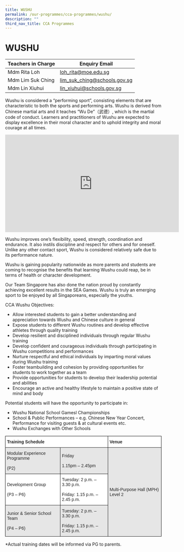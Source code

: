 ```yaml
---
title: WUSHU
permalink: /our-programmes/cca-programmes/wushu/
description: ""
third_nav_title: CCA Programmes
---
```

# **WUSHU**





| Teachers in Charge | Enquiry Email | 
| -------- | -------- | 
| Mdm Rita Loh   | loh_rita@moe.edu.sg     | 
|Mdm Lim Suk Ching|lim_suk_ching@schools.gov.sg|
|Mdm Lin Xiuhui|lin_xiuhui@schools.gov.sg|




Wushu is considered a “performing sport”, consisting elements that are characteristic to both the sports and performing arts. Wushu is derived from Chinese martial arts and it teaches “Wu De”（武德）, which is the martial code of conduct. Learners and practitioners of Wushu are expected to display excellence in their moral character and to uphold integrity and moral courage at all times.

<iframe width="560" height="315" src="https://www.youtube.com/embed/jSY7e_5h9NM" title="YouTube video player" frameborder="0" allow="accelerometer; autoplay; clipboard-write; encrypted-media; gyroscope; picture-in-picture; web-share" allowfullscreen></iframe>

Wushu improves one’s flexibility, speed, strength, coordination and endurance. It also instils discipline and respect for others and for oneself. Unlike any other contact sport, Wushu is considered relatively safe due to its performance nature.

Wushu is gaining popularity nationwide as more parents and students are coming to recognise the benefits that learning Wushu could reap, be in terms of health or character development.

Our Team Singapore has also done the nation proud by constantly achieving excellent results in the SEA Games. Wushu is truly an emerging sport to be enjoyed by all Singaporeans, especially the youths.

CCA Wushu Objectives:

*   Allow interested students to gain a better understanding and appreciation towards Wushu and Chinese culture in general
*   Expose students to different Wushu routines and develop effective athletes through quality training
*   Develop resilient and disciplined individuals through regular Wushu training
*   Develop confident and courageous individuals through participating in Wushu competitions and performances
*   Nurture respectful and ethical individuals by imparting moral values during Wushu training
*   Foster teambuilding and cohesion by providing opportunities for students to work together as a team
*   Provide opportunities for students to develop their leadership potential and abilities
*   Encourage an active and healthy lifestyle to maintain a positive state of mind and body

Potential students will have the opportunity to participate in:

*   Wushu National School Gamesl Championships
*   School & Public Performances – e.g. Chinese New Year Concert, Performance for visiting guests & at cultural events etc.
*   Wushu Exchanges with Other Schools





<table style="border-collapse:collapse;border-spacing:0" class="tg"><thead><tr><th style="background-color:#FFF;border-color:#000000;border-style:solid;border-width:1px;color:#222;font-family:Arial, sans-serif;font-size:14px;font-weight:bold;overflow:hidden;padding:10px 5px;text-align:left;vertical-align:top;word-break:normal" colspan="2"><span style="font-weight:bold">Training Schedule</span></th><th style="background-color:#FFF;border-color:#000000;border-style:solid;border-width:1px;color:#222;font-family:Arial, sans-serif;font-size:14px;font-weight:bold;overflow:hidden;padding:10px 5px;text-align:left;vertical-align:top;word-break:normal"><span style="font-weight:bold">Venue</span></th></tr></thead><tbody><tr><td style="background-color:#E6E6E6;border-color:#000000;border-style:solid;border-width:1px;color:#222;font-family:Arial, sans-serif;font-size:14px;overflow:hidden;padding:10px 5px;text-align:left;vertical-align:middle;word-break:normal">Modular Experience Programme<br><br>(P2)</td><td style="background-color:#E6E6E6;border-color:#000000;border-style:solid;border-width:1px;color:#222;font-family:Arial, sans-serif;font-size:14px;overflow:hidden;padding:10px 5px;text-align:left;vertical-align:middle;word-break:normal">Friday<br><br>1.15pm – 2.45pm</td><td style="background-color:#E6E6E6;border-color:#000000;border-style:solid;border-width:1px;color:#222;font-family:Arial, sans-serif;font-size:14px;overflow:hidden;padding:10px 5px;text-align:left;vertical-align:middle;word-break:normal" rowspan="3">Multi-Purpose Hall (MPH) Level 2</td></tr><tr><td style="background-color:#FFF;border-color:black;border-style:solid;border-width:1px;color:#222;font-family:Arial, sans-serif;font-size:14px;overflow:hidden;padding:10px 5px;text-align:left;vertical-align:middle;word-break:normal">Development Group<br><br>(P3 – P6)</td><td style="background-color:#FFF;border-color:black;border-style:solid;border-width:1px;color:#222;font-family:Arial, sans-serif;font-size:14px;overflow:hidden;padding:10px 5px;text-align:left;vertical-align:middle;word-break:normal">Tuesday: 2 p.m. – 3.30 p.m.<br><br>Friday: 1.15 p.m. – 2.45 p.m.</td></tr><tr><td style="background-color:#E6E6E6;border-color:black;border-style:solid;border-width:1px;color:#222;font-family:Arial, sans-serif;font-size:14px;overflow:hidden;padding:10px 5px;text-align:left;vertical-align:middle;word-break:normal">Junior &amp; Senior School Team<br><br>(P4 – P6)</td><td style="background-color:#E6E6E6;border-color:black;border-style:solid;border-width:1px;color:#222;font-family:Arial, sans-serif;font-size:14px;overflow:hidden;padding:10px 5px;text-align:left;vertical-align:middle;word-break:normal">Tuesday: 2 p.m. – 3.30 p.m.<br><br>Friday: 1.15 p.m. – 2.45 p.m.</td></tr></tbody></table>

\*Actual training dates will be informed via PG to parents.